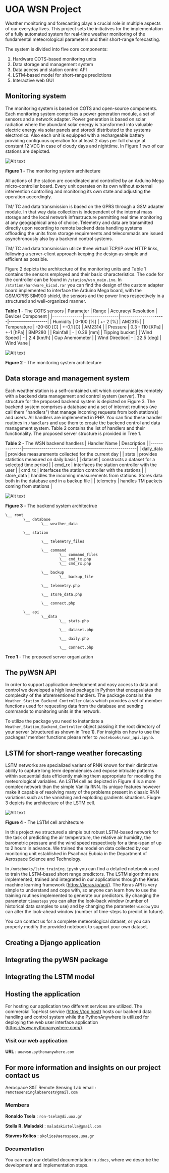 # UOA WSN Project <add the title of the paper here>

Weather monitoring and forecasting plays a crucial role in multiple aspects of our everyday lives. This project sets the initiatives for the implementation of a fully automated system for real-time weather monitoring of the fundamental meteorological parameters and their short-range forecasting. 

The system is divided into five core components:
1. Hardware COTS-based monitoring units
2. Data storage and management system
3. Data access and station control API
4. LSTM-based model for short-range predictions
5. Interactive web GUI

## Monitoring system

The monitoring system is based on COTS and open-source components. Each monitoring system comprises a power generation module, a set of sensors and a network adapter.
Power generation is based on solar radiation where the abundant solar energy is transformed into valuable electric energy via solar panels and stored/ distributed to the systems electronics. Also each unit is equipped with a rechargeable battery providing contiguous operation for at least 2 days per full charge at constant 12 VDC in case of cloudy days and nighttime. In Figure 1 two of our stations are depicted. 

![Alt text](./img/figure_1.jpg)

**Figure 1** - The monitoring system architecture

All actions of the station are coordinated and controlled by an Arduino Mega micro-controller board. Every unit operates on its own without external intervention controlling and monitoring its own state and adjusting the operation accordingly. 

TM/ TC and data transmission is based on the GPRS through a GSM adapter module. In that way data collection is independent of the internal mass storage and the local network infrastructure permitting real time monitoring at any geographical area of choice. Telemetry and data are transmitted directly upon recording to remote backend data handling systems offloading the units from storage requirements and telecommads are issued asynchronously also by a backend control systems. 

TM/ TC and data transmission utilize three virtual TCP/IP over HTTP links, following a server-client approach keeping the design as simple and efficient as possible. 

Figure 2 depicts the architecture of the monitoring units and Table 1 contains the sensors employed and their basic characteristics. The code for the controller can be found in `/station/wsn_main.ino`. In `/station/hardware_kicad.rar` you can find the design of the custom adapter board implemented to interface the Arduino Mega board, with the GSM/GPRS SIM900 shield, the sensors and the power lines respectively in a structured and well-organized manner. 

**Table 1** - The COTS sensors
| Parameter     | Range           | Accuracy/ Resolution | Device/ Component |
|---------------|-----------------|----------------------|-------------------|
| Humidity      |   0-100 [%]     |      +- 2  [%]       |     AM2315        |
| Temperature   |  -20-80 [C]     |      +-0.1 [C]       |     AM2314        |
| Pressure      | 0.3 - 110 [KPa] |      +-1  [hPa]      |     BMP280        |
| Rainfall      |      -          |      0.29 [mm]       |   Tipping bucket  |
| Wind Speed    |      -          |      2.4  [km/h]     |   Cup Anemometer  |
| Wind Direction|      -          |      22.5 [deg]      |    Wind Vane      |

![Alt text](./img/figure_2.png)

**Figure 2** - The monitoring system architecture

## Data storage and management system 

Each weather station is a self-contained unit which communicates remotely with a backend data management and control system (server). The structure for the proposed backend system is depicted on Figure 3. The backend system comprises a database and a set of internet routines (we call them "handlers") that manage incoming requests from both station(s) and users. All handlers are implemented in PHP. You can find these handler routines in `/handlers` and use them to create the backend control and data management system. Table 2 contains the list of handlers and their functionality. The proposed server structure is provided in Tree 1. 

**Table 2** - The WSN backend handlers 
| Handler Name |        Description                                     |
|--------------|--------------------------------------------------------|
| daily_data   |  provides measurements collected for the current day   |
|   stats      |  provides statistics measured on daily basis           |
|  dataset     |  constructs a dataset for a selected time period       |
|  cmd_rx      |  interfaces the station controller with the user       |
|  cmd_tx      |  interfaces the station controller with the stations   |
| store_data   |  handles the incoming measurements from stations. Stores data both in the database and in a backup file       |
| telemetry    |  handles TM packets coming from stations               |

![Alt text](./img/figure_3.png)

**Figure 3** - The backend system architectrue

``` 
\__ root
        \__ database
                \__ weather_data

        \__ station
        
                \__ telemetry_files
                
                \__ command
                        \__ command_files
                        \__ cmd_tx.php
                        \__ cmd_rx.php
                        
                \__ backup
                        \__ backup_file
                        
                \__ telemetry.php
                
                \__ store_data.php
                
                \__ connect.php
                
        \__ api
                \__data
                        \__ stats.php
                        
                        \__ dataset.php
                        
                        \__ daily.php
                        
                        \__ connect.php
```

**Tree 1** - The proposed server organization

## The pyWSN API

In order to support application development and easy access to data and control we developed a high level package in Python that encapsulates the complexity of the aforementioned handlers. The package contains the `Weather_Station_Backend_Controller` class which provides a set of member functions used for requesting data from the database and sending commands to monitoring units in the network. 

To utilize the package you need to instantiate a `Weather_Station_Backend_Controller` object passing it the root directory of your server (structured as shown in Tree 1). For insights on how to use the packages' member functions please refer to `/notebooks/wsn_api.ipynb`. 

## LSTM for short-range weather forecasting 

LSTM networks are specialized variant of RNN known for their distinctive ability to capture long term dependencies and expose intricate patterns within sequential data efficiently making them appropriate for modeling the meteorological variables. An LSTM cell as depicted in Figure 4 is a more complex network than the simple Vanilla RNN. Its unique features however make it capable of resolving many of the problems present in classic RNN variations such as the vanishing and exploding gradients situations. Fiugre 3 depicts the architecture of the LSTM cell.

![Alt text](./img/figure_4.png)

**Figure 4** - The LSTM cell architecture

In this project we structured a simple but robust LSTM-based network for the task of predicting the air temperature, the relative air humidity, the barometric pressure and the wind speed respectively for a time-span of up to 2 hours in advance. We trained the model on data collected by our monitoring unit established in Psachna/ Euboia in the Department of Aerospace Science and Technology.

In `/notebooks/lstm_training.ipynb` you can find a detailed notebook used to train the LSTM-based short range predictors. The LSTM algorithms are implemented, trained and integrated in our applications through the Keras machine learning framework (https://keras.io/api/). The Keras API is very simple to understand and cope with, so anyone can learn how to use the training routines implemented to generate our predictors. By changing the parameter `timesteps` you can alter the look-back window (number of historical data samples to use) and by changing the parameter `window` you can alter the look-ahead window (number of time-steps to predict in future). 

You can contact us for a complete meteorological dataset, or you can properly modify the provided notebook to support your own dataset. 

## Creating a Django application

## Integrating the pyWSN package

## Integrating the LSTM model 

## Hosting the application

For hosting our application two different services are utilized. The commercial TopHost service (https://top.host) hosts our backend data handling and control system while the PythonAnywhere is utilized for deploying the web user interface application (https://www.pythonanywhere.com/). 

### Visit our web application 

**URL** : `uoawsn.pythonanywhere.com`

## For more information and insights on our project contact us

Aerospace S&T Remote Sensing Lab email : `remotesensinglabaerost@gmail.com` 

### Members

**Ronaldo Tsela**      : `ron-tsela@di.uoa.gr` 

**Stella R. Maladaki** : `maladakistella@gmail.com` 

**Stavros Kolios**     : `skolios@aerospace.uoa.gr`

### Documentation

You can read our detailed documentation in `/docs`, where we describe the development and implementation steps.
